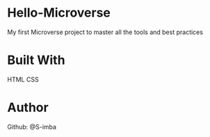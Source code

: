 # Hello-Microverse
My first Microverse project to master all the tools and best practices

# Built With
HTML
CSS

# Author
Github: @S-imba